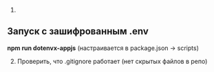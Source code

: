 1.
## Запуск с зашифрованным .env

**npm run dotenvx-appjs** (настраивается в package.json -> scripts)

2. Проверить, что .gitignore работает (нет скрытых файлов в репо)
